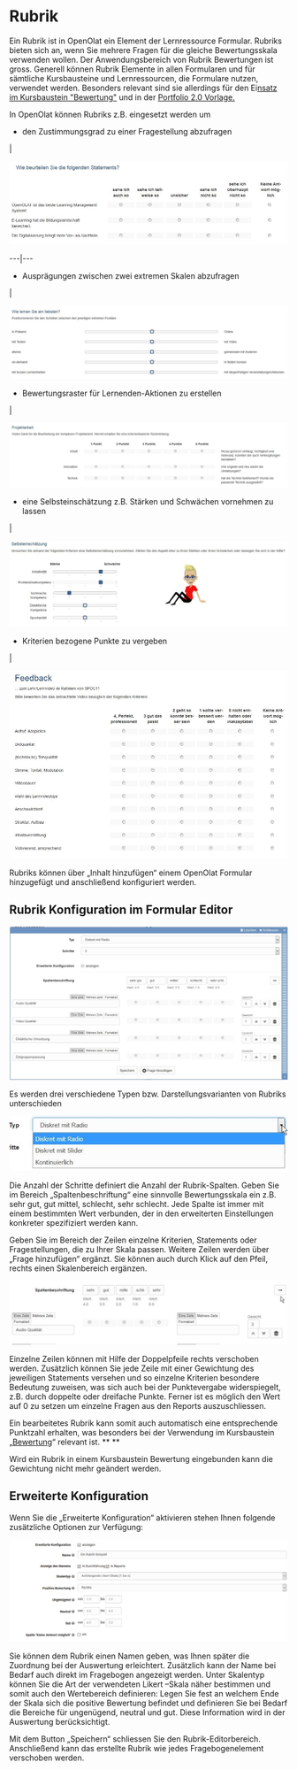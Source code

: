 # Rubrik

Ein Rubrik ist in OpenOlat ein Element der Lernressource Formular. Rubriks
[](https://confluence.openolat.org/display/OO160DE/Rubrik)bieten sich an, wenn
Sie mehrere Fragen für die gleiche Bewertungsskala verwenden wollen. Der
Anwendungsbereich von Rubrik Bewertungen ist gross. Generell können Rubrik
Elemente in allen Formularen und für sämtliche Kursbausteine und
Lernressourcen, die Formulare nutzen, verwendet werden. Besonders relevant
sind sie allerdings für den Ei[nsatz im Kursbaustein
"Bewertung"](Forms_in_Rubric_Scoring.de.md) und in der [Portfolio 2.0
Vorlage.](Forms_in_the_ePortfolio_template.de.md)

In OpenOlat können Rubriks z.B. eingesetzt werden um

  

  * den Zustimmungsgrad zu einer Fragestellung abzufragen

|

![](assets/Rubrik_Beispiel1.jpg)  
  
---|---  
  
  * Ausprägungen zwischen zwei extremen Skalen abzufragen

|

![](assets/Rubrik_Beispiel2.jpg)  
  
  * Bewertungsraster für Lernenden-Aktionen zu erstellen

|

![](assets/Rubrik_Beispiel3.jpg)  
  
  * eine Selbsteinschätzung z.B. Stärken und Schwächen vornehmen zu lassen

|

![](assets/Rubrik_Beispiel4.jpg)  
  
  * Kriterien bezogene Punkte zu vergeben

|

![](assets/rubrik_skalentexte.jpg)  
  
Rubriks können über „Inhalt hinzufügen“ einem OpenOlat Formular hinzugefügt
und anschließend konfiguriert werden.

## Rubrik Konfiguration im Formular Editor

![](assets/Rubrik_14.jpg)

Es werden drei verschiedene Typen bzw. Darstellungsvarianten von Rubriks
unterschieden

![](assets/Rubrik_Typ.jpg)

Die Anzahl der Schritte definiert die Anzahl der Rubrik-Spalten. Geben Sie im
Bereich „Spaltenbeschriftung“ eine sinnvolle Bewertungsskala ein z.B.  sehr
gut, gut mittel, schlecht, sehr schlecht.  Jede Spalte ist immer mit einem
bestimmten Wert verbunden, der in den erweiterten Einstellungen konkreter
spezifiziert werden kann.

Geben Sie im Bereich der Zeilen einzelne Kriterien, Statements oder
Fragestellungen, die zu Ihrer Skala passen. Weitere Zeilen werden über „Frage
hinzufügen“ ergänzt. Sie können auch durch Klick auf den Pfeil, rechts einen
Skalenbereich ergänzen.  

![](assets/Rubrik_2_enden.jpg)

Einzelne Zeilen können mit Hilfe der Doppelpfeile rechts verschoben werden.
Zusätzlich können Sie jede Zeile mit einer Gewichtung des jeweiligen
Statements versehen und so einzelne Kriterien besondere Bedeutung zuweisen,
was sich auch bei der Punktevergabe widerspiegelt, z.B. durch doppelte oder
dreifache Punkte. Ferner ist es möglich den Wert auf 0 zu setzen um einzelne
Fragen aus den Reports auszuschliessen.

Ein bearbeitetes Rubrik kann somit auch automatisch eine entsprechende
Punktzahl erhalten, was besonders bei der Verwendung im Kursbaustein
„[Bewertung](../../pages/viewpage.action%EF%B9%96pageId=108593581.html)“
relevant ist. ** **

Wird ein Rubrik in einem Kursbaustein Bewertung eingebunden kann die
Gewichtung nicht mehr geändert werden.

## Erweiterte Konfiguration

Wenn Sie die „Erweiterte Konfiguration“ aktivieren stehen Ihnen folgende
zusätzliche Optionen zur Verfügung:

![](assets/Rubrik_erweitert.png)

Sie können dem Rubrik einen Namen geben, was Ihnen später die Zuordnung bei
der Auswertung erleichtert. Zusätzlich kann der Name bei Bedarf auch direkt im
Fragebogen angezeigt werden. Unter Skalentyp können Sie die Art der
verwendeten Likert –Skala näher bestimmen und somit auch den Wertebereich
definieren: Legen Sie fest an welchem Ende der Skala sich die positive
Bewertung befindet und definieren Sie bei Bedarf die Bereiche für ungenügend,
neutral und gut. Diese Information wird in der Auswertung berücksichtigt.

Mit dem Button „Speichern“ schliessen Sie den Rubrik-Editorbereich.
Anschließend kann das erstellte Rubrik wie jedes Fragebogenelement verschoben
werden.

  

